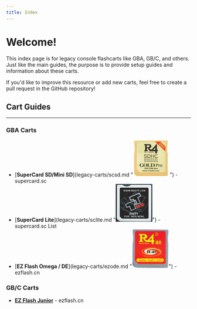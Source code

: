 ```yaml
---
title: Index
---
```


# Welcome!

This index page is for legacy console flashcarts like GBA, GB/C, and others. Just like the main guides, the purpose is to provide setup guides and information about these carts.

If you'd like to improve this resource or add new carts, feel free to create a pull request in the GitHub repository!

## Cart Guides

---

### GBA Carts

- [**SuperCard SD/Mini SD**](legacy-carts/scsd.md "<img src="images/r4i-sdhc.jpg" alt="r4isdhc.com 2014+" width="100">") - supercard.sc
- [**SuperCard Lite**](legacy-carts/sclite.md "<img src="images/dstt.jpg" alt="DSTT" width="100">") - supercard.sc List
- [**EZ Flash Omega / DE**](legacy-carts/ezode.md "<img src="images/v2_10T.jpg" alt="R4i SDHC Renovation V2.10T & V2.20T" width="100">") - ezflash.cn

### GB/C Carts

- [**EZ Flash Junior**](legacy-carts/junior.md) - ezflash.cn